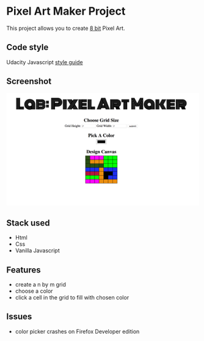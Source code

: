 # Pixel Art Maker Project
This project allows you to create [8 bit](https://www.freelancer.com/community/articles/8-bit-art-what-is-it-how-can-you-use-it) Pixel Art.

## Code style
Udacity Javascript [style guide](http://udacity.github.io/frontend-nanodegree-styleguide/javascript.html)

## Screenshot
![pixel art screenshot](images/pixel-art-screenshot.png)

## Stack used
- Html
- Css
- Vanilla Javascript

## Features
- create a n by m grid
- choose a color
- click a cell in the grid to fill with chosen color

## Issues
* color picker crashes on Firefox Developer edition